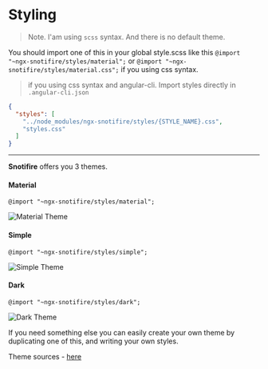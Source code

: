 # Styling

> Note. I'am using `scss` syntax. And there is no default theme.

You should import one of this in your global style.scss like this `@import "~ngx-snotifire/styles/material";` or `@import "~ngx-snotifire/styles/material.css";` if you using css syntax.

> if you using css syntax and angular-cli. Import styles directly in `.angular-cli.json`

```json
{
  "styles": [
    "../node_modules/ngx-snotifire/styles/{STYLE_NAME}.css",
    "styles.css"
  ]
}
```

---

**Snotifire** offers you 3 themes.

#### Material

`@import "~ngx-snotifire/styles/material";`

![Material Theme](https://github.com/ccpatrut/ngx-snotifire/tree/main/src/assets/material.png)

#### Simple

`@import "~ngx-snotifire/styles/simple";`

![Simple Theme](https://github.com/ccpatrut/ngx-snotifire/tree/main/src/assets/simple.png)

#### Dark

`@import "~ngx-snotifire/styles/dark";`

![Dark Theme](https://github.com/ccpatrut/ngx-snotifire/tree/main/src/assets/dark.png)

If you need something else you can easily create your own theme by duplicating one of this, and writing your own styles.

Theme sources - [here](https://github.com/ccpatrut/ngx-snotifire/tree/main/projects/ngx-snotifire/styles)
